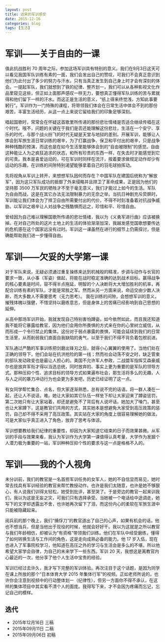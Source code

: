 ```yaml
---
layout: post
title: 迟来的军训感受
date: 2015-12-16
categories: blog
tags: [生活]
---
```

# 军训——关于自由的一课
值此抗战胜利 70 周年之际，参加这场军训具有特别的意义。我们在9月3日这天可以看见我国军队训练有素的一面，我们会发出自己的赞叹，可我们不会真正意识到他们为此付出了多少的努力与汗水，只有当真正发生到自己身上时才会有深刻的体会。一提起军队，我们就想到了铁的纪律、整齐划一，我们可以从各种影视文化作品里窥见这些，但正如上面那声感叹一样无力，要想真正懂得军队训练的苦与累就得和他们留下一样的汗水。而这正是生活的意义，“纸上得来终觉浅，方知此事要躬行”。军训作为一门特殊的课程，将带领我们体会在日常生活中体会不到的那份艰苦，丰富生活经历，从这一点上来说它留给我们的印象足够深刻。

唱起国歌时，常常会在怀疑这首歌里所传递的那份悲壮情绪是否适合继续传唱在这个时代。哦不，问题的关键在于我们是否还能理解这份悲壮，生活在一个安宁、享乐的时代，与那个战火纷飞的时代无疑是天堂与地狱的差别。开展军训，能够让人体会到军旅生涯日常训练的艰辛，为了打赢战争、保卫和平付出的艰辛，只是战争种种残酷的预演，而这也是在如今生活里能够体会到的“自由被限制”的感觉。自由这种能让人为之疯狂追求的状态，和所有珍贵的东西一样，在失去时才能感觉到它的可贵。我本是喜爱运动的，可在军训时同样在流汗，按着要求做规定动作却少有运动的乐趣，在训练的间隙特别渴望能够拿着自己的羽毛球拍挥动。

先将视角从军训上转开，来想想军队因何而存在？中国军队在建国后统称为“解放军”，因为这只军队成功的抵御了外来侵略并且捍卫了革命成果，正是因为他们的坚持那 3500 万军民的牺牲才不至于毫无意义，我们才能过上如今的生活。军队为自由而战，这是在其它办法无法限制暴力的无奈之举。当抗日神剧充斥荧屏时，军训能让我们体会为了捍卫自由所需要付出的代价，不得不时刻准备着对抗战争威胁。以军训之艰辛让人对战争之残酷惧而远之，珍惜和平、珍惜自由。　

曾经因为自己难以理解国歌所传递的悲壮情绪，我以为《义勇军进行曲》应该被换掉。在对自己所处的这片土地上的生活的体验渐渐加深，我越发感觉国歌想要传达的危机感在这个国家远没有过时。军训这一课虽然在进行的细节上仍需探讨，但是确能帮助我们进一步懂得自由。

# 军训——欠妥的大学第一课
对于军队来说，无疑必须通过重复操练来达到机械般的精准，步调与动作与长官的要求一致，从小事（军姿）做起，将能在战时稳定准确的达到战术目标。赢得战争的核心要素是时间，容不得半点拖延，明智的个人决断将大大增加胜利的机率，再配合训练有素的军队，才能是常胜之军。然而从另一方面来说，命运交由少数人决断，而大多数人不需要思考（无力思考）。
我在训练的间隙，会想想军训的意义，摧残体魄以强健，不惜坚持以磨练意志，但是身体上的苦痛已经影响到自己思想的延伸。

从高中那场军训开始，我就发现自己特别害怕蹲姿。如今依然如此，而且我还知道我不能将它暴露给教官，因为他们会用你所畏惧的方式来在你的心里树立威信，从而形成一个令行禁止的集体。这份对于弱点暴露的畏惧，可能会延续到我们的日常生活里，从而削弱我们直面自我缺陷的勇气，以至于我们不得不背负着包袱前进。


军队通过严酷的军事训练把剑磨出锋刃之后，就得小心翼翼的使用了。当他们处在正确的领导下，他们会站在抗洪抢险的第一线；然而社会动荡不安之时，缺乏管束的部队发动政变也是最让人担心的。美国不允许军人参政，二战盟军指挥艾森豪威尔也是放弃军衔才得以当选总统，同时放弃的、事实上更为重要的是军队的领导方式。那种压抑个性、追求目标的领导方式如果遍布社会，那生活将多么的无趣，人与人之间的暴力冲动行为也会更为多发吧，历史已经证明了这一点。

有女同学帮忙集合、点名，但大家逐渐熟悉，总有说不完的话语。将一群人凑在一起，还让人不说话，难。她让大家如其它队伍一样坐下却让大家迎来了蹲姿惩罚，第二次她只有让大家站着，却还是避免不了背后有人说坏话。她加大了嗓门，甚至也让大家蹲下，这是教官们共用的方式，其实她本是想避免大家受到高压政策的惩罚，自己却不得不采用了高压政策。其实站在大家的角度上很容易理解她的做法，可是大家似乎真正进入了角色，放弃了思考与体谅。

军训想要教给我们纪律的重要性，却因为大家知道它结束的日子而效果甚微。从军训的手段与效果来看，我认为军训作为大学第一课值得认真考量，大学作为发掘个人潜力极为重要的一站，军训种种压抑个性的要求与这一点是格格不入的。

# 军训——我的个人视角
未分训前，我们的教官是一名首担军训任务的女军人，她的不自信显而易见，她时常去找具有军训经验的教官来帮忙教授动作。也许是我们太随意，也许是她不够狠心，有人说我们训得太轻松，她受到批评，甚至哭了。于是旁边的教官一起来训我们，我以为这是无妄之灾，可我们只有选择承受。当她被一个电话给中途调走，她写下的文字却透露出不舍，也许她再次留下了泪，而这份内心的柔软在军旅生涯中只能被隐藏起来。

阅兵前的那个晚上，我们“捕俘刀”的教官道出了自己的心声，如果有机会的话，他也不想当兵，但是当他出于现役的时候，他就会好好干。我以为这就是之所以教官与我们年龄相仿，却被认为“有资格”带领我们训练。他们在军队中经受磨练，懂得了如何转换生活与工作间的角色，这是走向成熟必备的能力。他 17 岁入伍，现在也进入了军事院校学习，他知道在高压之外的学习与生活会是多么的不堪，所以他希望大家学会自律，为自己的未来学下一些东西。军训 20 天，我想这是离教官内心最近的一次，他分享了他个人生活中宝贵的经验。

军训已经过去许久，我才写下完整的军训体验。再次注目于这个话题，是因为同学在课上所放的那个“日本体育大学 2015 年集体行军”的视频。正如老师所说的，也许你会注意到视频中的行动整体划一（纪律性），但另一方面你不得不承认，在这样的集体项目中其实看不清个人的面庞。我得写下来，才不会因为疼痛而忘记，忘记自己的模样。

## 迭代
* 2015年12月16日 三稿
* 2015年09月11日  二稿
* 2015年09月06日  初稿
